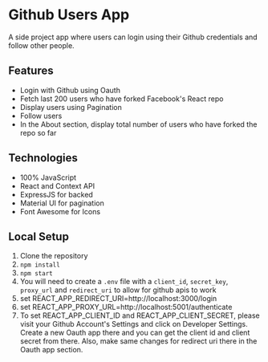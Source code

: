 # Github Users App
A side project app where users can login using their Github credentials and follow other people.

## Features
- Login with Github using Oauth
- Fetch last 200 users who have forked Facebook's React repo
- Display users using Pagination
- Follow users
- In the About section, display total number of users who have forked the repo so far

## Technologies
- 100% JavaScript
- React and Context API
- ExpressJS for backed
- Material UI for pagination
- Font Awesome for Icons

## Local Setup
1. Clone the repository
2. `npm install`
3. `npm start`
4. You will need to create a `.env` file with a `client_id`, `secret_key`, `proxy_url` and `redirect_uri` to allow for github apis to work
5. set REACT_APP_REDIRECT_URI=http://localhost:3000/login
6. set REACT_APP_PROXY_URL=http://localhost:5001/authenticate
7. To set REACT_APP_CLIENT_ID and REACT_APP_CLIENT_SECRET, please visit your Github Account's Settings and click on Developer Settings. Create a new Oauth app there and you can get the client id and client secret from there. Also, make same changes for redirect uri there in the Oauth app section.
